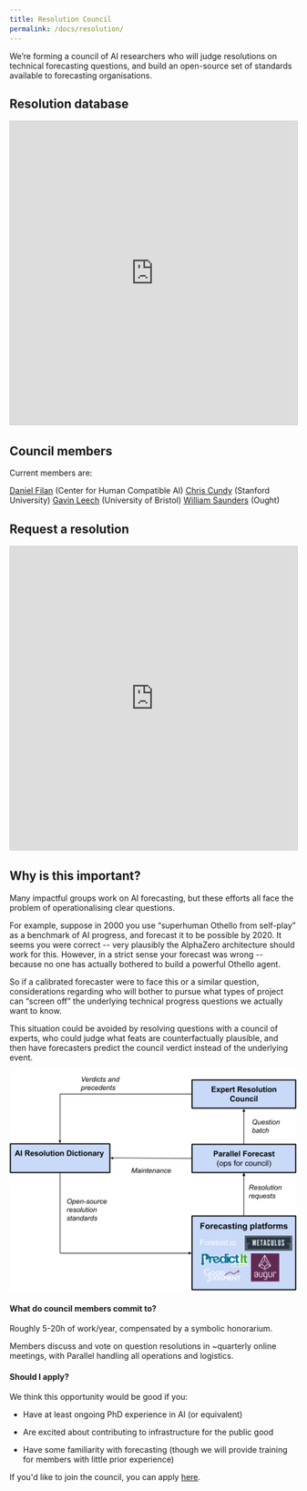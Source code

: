 ```yaml
---
title: Resolution Council
permalink: /docs/resolution/
---
```


We’re forming a council of AI researchers who will judge resolutions on technical forecasting questions, and build an open-source set of standards available to forecasting organisations.

## Resolution database

<iframe class="airtable-embed" src="https://airtable.com/embed/shrn2NW1i9xIIlqsm?backgroundColor=purple&layout=card&viewControls=on" frameborder="0" onmousewheel="" width="100%" height="533" style="background: transparent; border: 1px solid #ccc;"></iframe>

## Council members

Current members are:

[Daniel Filan](http://danielfilan.com/) (Center for Human Compatible AI)
[Chris Cundy](http://cundy.me/) (Stanford University)
[Gavin Leech](https://www.gleech.org/about/) (University of Bristol)
[William Saunders](https://ought.org/team) (Ought)


## Request a resolution

<iframe class="airtable-embed" src="https://airtable.com/embed/shrcTu1CICNhnTRRa?backgroundColor=purple" frameborder="0" onmousewheel="" width="100%" height="533" style="background: transparent; border: 1px solid #ccc;"></iframe>

## Why is this important?

Many impactful groups work on AI forecasting, but these efforts all face the problem of operationalising clear questions.

For example, suppose in 2000 you use “superhuman Othello from self-play” as a benchmark of AI progress, and forecast it to be possible by 2020. It seems you were correct -- very plausibly the AlphaZero architecture should work for this. However, in a strict sense your forecast was wrong -- because no one has actually bothered to build a powerful Othello agent.

So if a calibrated forecaster were to face this or a similar question, considerations regarding who will bother to pursue what types of project can “screen off” the underlying technical progress questions we actually want to know.

This situation could be avoided by resolving questions with a council of experts, who could judge what feats are counterfactually plausible, and then have forecasters predict the council verdict instead of the underlying event.

![resolution-diagram](/img/resolutionoracle.png)

#### What do council members commit to?

Roughly 5-20h of work/year, compensated by a symbolic honorarium.

Members discuss and vote on question resolutions in ~quarterly online meetings, with Parallel handling all operations and logistics.

#### Should I apply?

We think this opportunity would be good if you:

- Have at least ongoing PhD experience in AI (or equivalent)

- Are excited about contributing to infrastructure for the public good

- Have some familiarity with forecasting (though we will provide training for members with little prior experience)

If you'd like to join the council, you can apply [here](https://docs.google.com/forms/d/e/1FAIpQLSfuF7ONVcs5TkeNQqKReehFaG0_ObiCvhGyJ5nRaihtob5qEQ/viewform).
